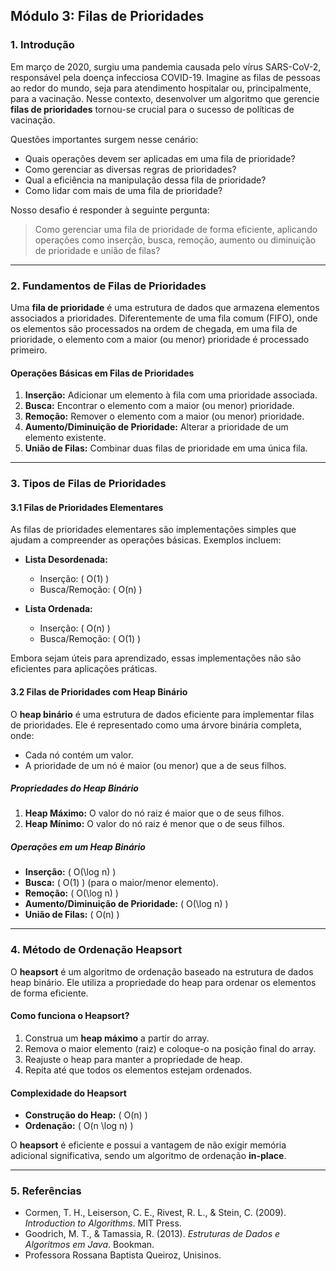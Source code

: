 ## **Módulo 3: Filas de Prioridades**

### **1. Introdução**

Em março de 2020, surgiu uma pandemia causada pelo vírus SARS-CoV-2, responsável pela doença infecciosa COVID-19. Imagine as filas de pessoas ao redor do mundo, seja para atendimento hospitalar ou, principalmente, para a vacinação. Nesse contexto, desenvolver um algoritmo que gerencie **filas de prioridades** tornou-se crucial para o sucesso de políticas de vacinação.

Questões importantes surgem nesse cenário:

- Quais operações devem ser aplicadas em uma fila de prioridade?
- Como gerenciar as diversas regras de prioridades?
- Qual a eficiência na manipulação dessa fila de prioridade?
- Como lidar com mais de uma fila de prioridade?

Nosso desafio é responder à seguinte pergunta:

> Como gerenciar uma fila de prioridade de forma eficiente, aplicando operações como inserção, busca, remoção, aumento ou diminuição de prioridade e união de filas?

---

### **2. Fundamentos de Filas de Prioridades**

Uma **fila de prioridade** é uma estrutura de dados que armazena elementos associados a prioridades. Diferentemente de uma fila comum (FIFO), onde os elementos são processados na ordem de chegada, em uma fila de prioridade, o elemento com a maior (ou menor) prioridade é processado primeiro.

#### **Operações Básicas em Filas de Prioridades**

1. **Inserção:** Adicionar um elemento à fila com uma prioridade associada.
2. **Busca:** Encontrar o elemento com a maior (ou menor) prioridade.
3. **Remoção:** Remover o elemento com a maior (ou menor) prioridade.
4. **Aumento/Diminuição de Prioridade:** Alterar a prioridade de um elemento existente.
5. **União de Filas:** Combinar duas filas de prioridade em uma única fila.

---

### **3. Tipos de Filas de Prioridades**

#### **3.1 Filas de Prioridades Elementares**

As filas de prioridades elementares são implementações simples que ajudam a compreender as operações básicas. Exemplos incluem:

- **Lista Desordenada:**
  - Inserção: \( O(1) \)
  - Busca/Remoção: \( O(n) \)

- **Lista Ordenada:**
  - Inserção: \( O(n) \)
  - Busca/Remoção: \( O(1) \)

Embora sejam úteis para aprendizado, essas implementações não são eficientes para aplicações práticas.

#### **3.2 Filas de Prioridades com Heap Binário**

O **heap binário** é uma estrutura de dados eficiente para implementar filas de prioridades. Ele é representado como uma árvore binária completa, onde:

- Cada nó contém um valor.
- A prioridade de um nó é maior (ou menor) que a de seus filhos.

##### **Propriedades do Heap Binário**

1. **Heap Máximo:** O valor do nó raiz é maior que o de seus filhos.
2. **Heap Mínimo:** O valor do nó raiz é menor que o de seus filhos.

##### **Operações em um Heap Binário**

- **Inserção:** \( O(\log n) \)
- **Busca:** \( O(1) \) (para o maior/menor elemento).
- **Remoção:** \( O(\log n) \)
- **Aumento/Diminuição de Prioridade:** \( O(\log n) \)
- **União de Filas:** \( O(n) \)

---

### **4. Método de Ordenação Heapsort**

O **heapsort** é um algoritmo de ordenação baseado na estrutura de dados heap binário. Ele utiliza a propriedade do heap para ordenar os elementos de forma eficiente.

#### **Como funciona o Heapsort?**

1. Construa um **heap máximo** a partir do array.
2. Remova o maior elemento (raiz) e coloque-o na posição final do array.
3. Reajuste o heap para manter a propriedade de heap.
4. Repita até que todos os elementos estejam ordenados.

#### **Complexidade do Heapsort**

- **Construção do Heap:** \( O(n) \)
- **Ordenação:** \( O(n \log n) \)

O **heapsort** é eficiente e possui a vantagem de não exigir memória adicional significativa, sendo um algoritmo de ordenação **in-place**.

---

### **5. Referências**

- Cormen, T. H., Leiserson, C. E., Rivest, R. L., & Stein, C. (2009). *Introduction to Algorithms*. MIT Press.
- Goodrich, M. T., & Tamassia, R. (2013). *Estruturas de Dados e Algoritmos em Java*. Bookman.
- Professora Rossana Baptista Queiroz, Unisinos.

